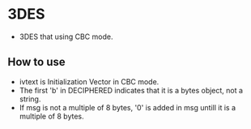 # 3DES
- 3DES that using CBC mode.

## How to use
- ivtext is Initialization Vector in CBC mode.
- The first 'b' in DECIPHERED indicates that it is a bytes object, not a string.
- If msg is not a multiple of 8 bytes, '0' is added in msg untill it is a multiple of 8 bytes.

